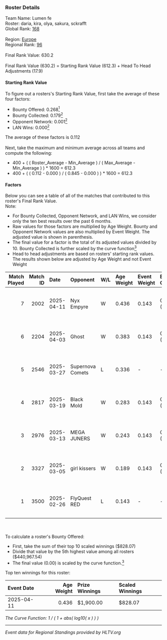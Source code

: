 ### Roster Details<br />
Team Name: Lumen fe<br />
Roster: daria, kira, olya, sakura, sckrafft<br />
Global Rank: [168](../../standings_global_2025_08_04.md)<br />
<br />
Region: [Europe]( ../../standings_europe_2025_08_04.md)<br />
Regional Rank: [96]( ../../standings_europe_2025_08_04.md)<br />
<br />
Final Rank Value:  630.2<br />
<br />
Final Rank Value (630.2) = Starting Rank Value (612.3) + Head To Head Adjustments (17.9)<br />

#### Starting Rank Value<br />
To figure out a rosters's Starting Rank Value, first take the average of these four factors:<br />
- Bounty Offered: 0.268[<sup>1</sup>](#table2)
- Bounty Collected: 0.179[<sup>2</sup>](#table1)
- Opponent Network: 0.001[<sup>2</sup>](#table1)
- LAN Wins: 0.000[<sup>2</sup>](#table1)

The average of these factors is 0.112<br />
<br />
Next, take the maximum and minimum average across all teams and compute the following:<br />
- 400 + ( ( Roster_Average - Min_Average ) / ( Max_Average - Min_Average ) ) * 1600 = 612.3
- 400 + ( ( 0.112 - 0.000 ) / ( 0.845 - 0.000 ) ) * 1600 = 612.3


#### Factors<br />
Below you can see a table of all of the matches that contributed to this roster's Final Rank Value.<br />
Note:<br />

- For Bounty Collected, Opponent Network, and LAN Wins, we consider only the ten best results over the past 6 months.
- Raw values for those factors are multiplied by Age Weight. Bounty and Opponent Network values are also multiplied by Event Weight. The adjusted value is shown in parenthesis.
- The final value for a factor is the total of its adjusted values divided by 10. Bounty Collected is further scaled by the curve function[<sup>3</sup>](#curveFunction)
- Head to head adjustments are based on rosters' starting rank values. The results shown below are adjusted by Age Weight and not Event Weight
<span id="table1"></span><br />


| Match Played | Match ID | Date       | Opponent         | W/L | Age Weight | Event Weight | Bounty Collected | Opponent Network | LAN Wins  | H2H Adj. | Roster                              |
| -: | -: | :- | :- | :- | :- | :- | :- | :- | :- | -: | :- |
|            7 |     2002 | 2025-04-11 | Nyx Empyre       | W   | 0.436      | 0.143        | 0.001 (0.000)    | 0.000 (0.000)    | 0 (0.000) |     4.55 | daria, kira, olya, sakura, sckrafft |
|            6 |     2204 | 2025-04-03 | Ghost            | W   | 0.383      | 0.143        | 0.001 (0.000)    | 0.075 (0.004)    | 0 (0.000) |     5.77 | daria, kira, olya, sakura, sckrafft |
|            5 |     2546 | 2025-03-27 | Supernova Comets | L   | 0.336      | -            | -                | -                | -         |    -1.88 | daria, kira, olya, sakura, sckrafft |
|            4 |     2817 | 2025-03-19 | Black Mold       | W   | 0.283      | 0.143        | 0.001 (0.000)    | 0.029 (0.001)    | 0 (0.000) |     4.35 | daria, kira, olya, sakura, sckrafft |
|            3 |     2976 | 2025-03-13 | MEGA JUNERS      | W   | 0.243      | 0.143        | 0.001 (0.000)    | 0.019 (0.001)    | 0 (0.000) |     3.55 | daria, kira, olya, sakura, sckrafft |
|            2 |     3327 | 2025-03-05 | girl kissers     | W   | 0.189      | 0.143        | 0.001 (0.000)    | 0.095 (0.003)    | 0 (0.000) |     3.01 | daria, kira, olya, sakura, sckrafft |
|            1 |     3500 | 2025-02-26 | FlyQuest RED     | L   | 0.143      | -            | -                | -                | -         |    -1.50 | daria, kira, olya, sakura, sckrafft |

<br />
<span id="table2"></span><br />
To calculate a roster's Bounty Offered:<br />

- First, take the sum of their top 10 scaled winnings ($828.07)
- Divide that value by the 5th highest value among all rosters ($440,967.54)
- The final value (0.00) is scaled by the curve function.[<sup>3</sup>](#curveFunction)

Top ten winnings for this roster:<br />

| Event Date | Age Weight | Prize Winnings | Scaled Winnings |
| :- | -: | :- | :- |
| 2025-04-11 |      0.436 | $1,900.00      | $828.07         |


<span id="curveFunction"></span>_The Curve Function: 1 / ( 1 + abs( log10( x ) ) )_<br />

---
_Event data for Regional Standings provided by HLTV.org_<br />
